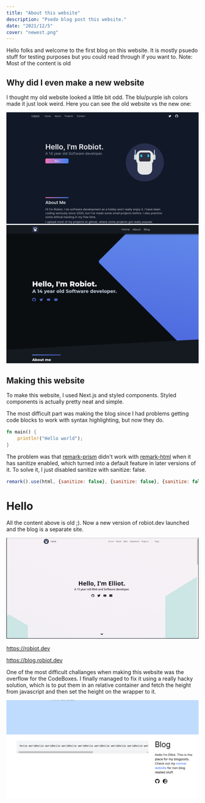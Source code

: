 ```yaml
---
title: "About this website"
description: "Psedo blog post this website."
date: "2021/12/5"
cover: "newest.png"
---
```


Hello folks and welcome to the first blog on this website. It is mostly psuedo stuff for testing purposes but you could read through if you want to. Note: Most of the content is old

## Why did I even make a new website
I thought my old website looked a little bit odd. The blu/purple ish colors made it just look weird. Here you can see the old website vs the new one:

![Old website](old-website.png) ![New website](new-web.png)

## Making this website
To make this website, I used Next.js and styled components.
Styled components is actually pretty neat and simple.

The most difficult part was making the blog since I had problems getting code blocks to work with syntax highlighting, but now they do.
```rust
fn main() {
    println!("Hello world");
}
```
The problem was that [remark-prism](https://www.npmjs.com/package/remark-prism) didn't work with [remark-html](https://www.npmjs.com/package/remark-html) when it has
sanitize enabled, which turned into a default feature in later versions of it. To solve it, I just disabled sanitize with sanitize: false.
```js
remark().use(html, {sanitize: false}, {sanitize: false}, {sanitize: false}{sanitize: false}, {sanitize: false}, {sanitize: false}{sanitize: false}, {sanitize: false}, {sanitize: false})
```

# Hello
All the content above is old ;). Now a new version of robiot.dev launched and the blog is a separate site.

![Newest website](newest.png)

https://robiot.dev

https://blog.robiot.dev

One of the most difficult challanges when making this website was the overflow for the CodeBoxes. I finally managed to fix it using a really hacky solution, which is to put them in an relative container and fetch the height from javascript and then set the height on the wrapper to it.

![No overflow](no-overflow.png)

